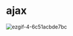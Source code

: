 # ajax
![ezgif-4-6c51acbde7bc](https://user-images.githubusercontent.com/42762022/93233353-98457580-f798-11ea-9894-6a3c07671178.gif)
